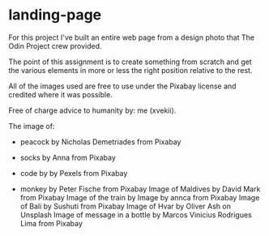 # landing-page

For this project I've built an entire web page from a design photo that The Odin Project crew provided. 

The point of this assignment is to create something from scratch and get the various elements in more or less the right position relative to the rest.

All of the images used are free to use under the Pixabay license and credited where it was possible. 

Free of charge advice to humanity by: me (xvekii). 


The image of:

- peacock by Nicholas Demetriades from Pixabay

- socks by Anna from Pixabay

- code by by Pexels from Pixabay

- monkey by Peter Fische from Pixabay
Image of Maldives by David Mark from Pixabay
Image of the train by Image by annca from Pixabay
 Image of Bali  by Sushuti from Pixabay
Image of Hvar by Oliver Ash on Unsplash
Image of message in a bottle  by Marcos Vinicius Rodrigues Lima from Pixabay
